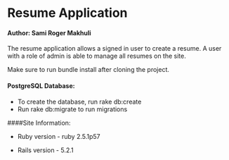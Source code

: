 # Resume Application

#### Author: Sami Roger Makhuli

The resume application allows a signed in user to create a resume. 
A user with a role of admin is able to manage all resumes on the site. 

Make sure to run bundle install after cloning the project.

#### PostgreSQL Database:

* To create the database, run rake db:create
* Run rake db:migrate to run migrations

####Site Information:

* Ruby version - ruby 2.5.1p57

* Rails version - 5.2.1




